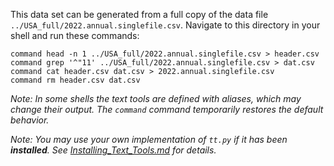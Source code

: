 This data set can be generated from a full copy of the data file `../USA_full/2022.annual.singlefile.csv`.  Navigate to this directory in your shell and run these commands:

    command head -n 1 ../USA_full/2022.annual.singlefile.csv > header.csv
    command grep '^"11' ../USA_full/2022.annual.singlefile.csv > dat.csv
    command cat header.csv dat.csv > 2022.annual.singlefile.csv
    command rm header.csv dat.csv

*Note: In some shells the text tools are defined with _aliases_, which may change their output.  The `command` command temporarily restores the default behavior.*

*Note: You may use your own implementation of `tt.py` if it has been **installed**. See [Installing_Text_Tools.md](../../instructions/Installing_Text_Tools.md) for details.*
